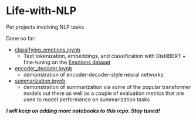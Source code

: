 # Life-with-NLP
Pet projects involving NLP tasks

Done so far:
- [classifying_emotions.ipynb](classifying_emotions.ipynb)
  - Text tokenization, embeddings, and classification with DistilBERT + fine-tuning on the [Emotions dataset](https://huggingface.co/datasets/emotion)
- [encoder_decoder.ipynb](encoder_decoder.ipynb)
  - demonstration of encoder-decoder-style neural networks
- [summarization.ipynb](summarization.ipynb)
  - demonstration of summarization via some of the popular transformer models out there as well as a couple of evaluation metrics that are used to model performance on summarization tasks

***I will keep on adding more notebooks to this repo. Stay tuned!***
